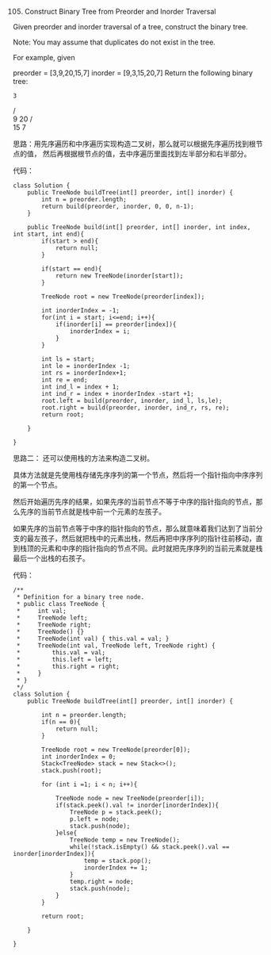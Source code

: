 105. Construct Binary Tree from Preorder and Inorder Traversal

Given preorder and inorder traversal of a tree, construct the binary tree.

Note:
You may assume that duplicates do not exist in the tree.

For example, given

preorder = [3,9,20,15,7]
inorder = [9,3,15,20,7]
Return the following binary tree:

    3
   / \
  9  20
    /  \
   15   7

思路：用先序遍历和中序遍历实现构造二叉树，那么就可以根据先序遍历找到根节点的值，
然后再根据根节点的值，去中序遍历里面找到左半部分和右半部分。

代码：
```
class Solution {
    public TreeNode buildTree(int[] preorder, int[] inorder) {
        int n = preorder.length;
        return build(preorder, inorder, 0, 0, n-1);
    }
    
    public TreeNode build(int[] preorder, int[] inorder, int index, int start, int end){
        if(start > end){
            return null;
        }
        
        if(start == end){
            return new TreeNode(inorder[start]);
        }
        
        TreeNode root = new TreeNode(preorder[index]);
        
        int inorderIndex = -1;
        for(int i = start; i<=end; i++){
            if(inorder[i] == preorder[index]){
                inorderIndex = i;
            }
        }
        
        int ls = start;
        int le = inorderIndex -1;
        int rs = inorderIndex+1;
        int re = end;
        int ind_l = index + 1;
        int ind_r = index + inorderIndex -start +1;
        root.left = build(preorder, inorder, ind_l, ls,le);
        root.right = build(preorder, inorder, ind_r, rs, re);
        return root;
        
    }
    
}
```




思路二： 还可以使用栈的方法来构造二叉树。

具体方法就是先使用栈存储先序序列的第一个节点，然后将一个指针指向中序序列的第一个节点。

然后开始遍历先序的结果，如果先序的当前节点不等于中序的指针指向的节点，那么先序的当前节点就是栈中前一个元素的左孩子。

如果先序的当前节点等于中序的指针指向的节点，那么就意味着我们达到了当前分支的最左孩子，然后就把栈中的元素出栈，然后再把中序序列的指针往前移动，直到栈顶的元素和中序的指针指向的节点不同。此时就把先序序列的当前元素就是栈最后一个出栈的右孩子。


代码：
```
/**
 * Definition for a binary tree node.
 * public class TreeNode {
 *     int val;
 *     TreeNode left;
 *     TreeNode right;
 *     TreeNode() {}
 *     TreeNode(int val) { this.val = val; }
 *     TreeNode(int val, TreeNode left, TreeNode right) {
 *         this.val = val;
 *         this.left = left;
 *         this.right = right;
 *     }
 * }
 */
class Solution {
    public TreeNode buildTree(int[] preorder, int[] inorder) {

        int n = preorder.length;
        if(n == 0){
            return null;
        }
        
        TreeNode root = new TreeNode(preorder[0]);
        int inorderIndex = 0;
        Stack<TreeNode> stack = new Stack<>();
        stack.push(root);
        
        for (int i =1; i < n; i++){
            
            TreeNode node = new TreeNode(preorder[i]);
            if(stack.peek().val != inorder[inorderIndex]){
                TreeNode p = stack.peek();
                p.left = node;
                stack.push(node);
            }else{
                TreeNode temp = new TreeNode();
                while(!stack.isEmpty() && stack.peek().val == inorder[inorderIndex]){
                    temp = stack.pop();
                    inorderIndex += 1;
                }
                temp.right = node;
                stack.push(node);
            }
        }
        
        return root;
        
    }
    
}
```